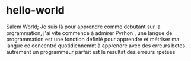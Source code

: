 # hello-world  
Salem World;
Je suis  là  pour apprendre comme debutant  sur la prgrammation,
j'ai vite commencé à admirer Pyrhon , une langue de programmation  est une fonction définié
pour apprendre et métriser ma langue ce concentré quotidiennemnt à apprendre avec des erreurs betes
autrement un programmeur parfait est le resultat des erreurs rpetees 
